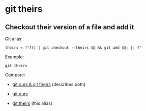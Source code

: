 # git theirs

## Checkout their version of a file and add it

Git alias:

```git
theirs = !"f() { git checkout --theirs $@ && git add $@; }; f"
```

Example:

```shell
git theirs
```

Compare:

* [git ours & git theirs](../git-ours-git-theirs) (describes both)

* [git ours](../git-ours)

* [git theirs](../git-theirs) (this alias)
